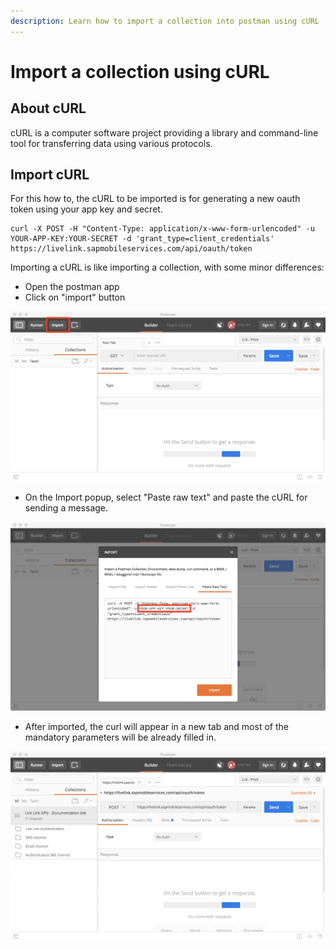 ```yaml
---
description: Learn how to import a collection into postman using cURL
---
```


# Import a collection using cURL

## About cURL

cURL is a computer software project providing a library and command-line tool for transferring data using various protocols.

## Import cURL

For this how to, the cURL to be imported is for generating a new oauth token using your app key and secret.

```text
curl -X POST -H "Content-Type: application/x-www-form-urlencoded" -u YOUR-APP-KEY:YOUR-SECRET -d 'grant_type=client_credentials' https://livelink.sapmobileservices.com/api/oauth/token
```

Importing a cURL is like importing a collection, with some minor differences:

* Open the postman app
* Click on "import" button

![](../.gitbook/assets/postman-import-collection%20%281%29.png)

* On the Import popup, select "Paste raw text" and paste the cURL for sending a message. 

![](../.gitbook/assets/postman-import-curl%20%281%29.png)

* After imported, the curl will appear in a new tab and most of the mandatory parameters will be already filled in. 

![](../.gitbook/assets/postman-imported-curl.png)

